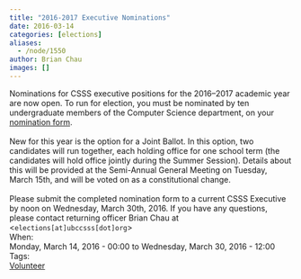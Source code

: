 ```yaml
---
title: "2016-2017 Executive Nominations"
date: 2016-03-14
categories: [elections]
aliases:
  - /node/1550
author: Brian Chau
images: []
---
```


<div class="field field-name-body field-type-text-with-summary field-label-hidden"><div class="field-items"><div class="field-item even">Nominations for CSSS executive positions for the 2016&#x2013;2017 academic year are now open. To run for election, you must be nominated by ten undergraduate members of the Computer Science department, on your <a href="/files/2016_CSSS_Nomination.pdf">nomination form</a>.<br><br>
New for this year is the option for a Joint Ballot. In this option, two candidates will run together, each holding office for one school term (the candidates will hold office jointly during the Summer Session). Details about this will be provided at the Semi-Annual General Meeting on Tuesday, March 15th, and will be voted on as a constitutional change.<br><br>
Please submit the completed nomination form to a current CSSS Executive by noon on Wednesday, March 30th, 2016. If you have any questions, please contact returning officer Brian Chau at &lt;<code>elections[at]ubccsss[dot]org</code>&gt;</div></div></div><div class="field field-name-field-dates field-type-datetime field-label-above"><div class="field-label">When:&#xA0;</div><div class="field-items"><div class="field-item even"><span class="date-display-range"><span class="date-display-start">Monday, March 14, 2016 - 00:00</span> to <span class="date-display-end">Wednesday, March 30, 2016 - 12:00</span></span></div></div></div>    <footer>
    <div class="field field-name-field-tags field-type-taxonomy-term-reference field-label-above"><div class="field-label">Tags:&#xA0;</div><div class="field-items"><div class="field-item even"><a href="/club/volunteer">Volunteer</a></div></div></div>      </footer>
